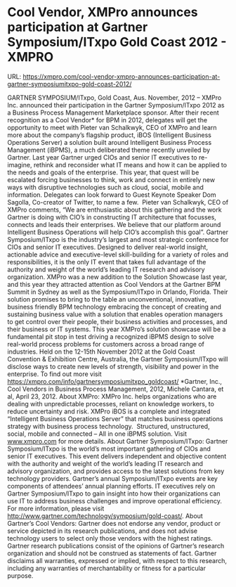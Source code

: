 # Cool Vendor, XMPro announces participation at Gartner Symposium/ITxpo Gold Coast 2012 - XMPRO

URL: https://xmpro.com/cool-vendor-xmpro-announces-participation-at-gartner-symposiumitxpo-gold-coast-2012/

GARTNER SYMPOSIUM/ITxpo, Gold Coast, Aus. November, 2012 – XMPro Inc. announced their participation in the Gartner Symposium/ITxpo 2012 as a Business Process Management Marketplace sponsor. After their recent recognition as a Cool Vendor* for BPM in 2012, delegates will get the opportunity to meet with Pieter van Schalkwyk, CEO of XMPro and learn more about the company’s flagship product, iBOS (Intelligent Business Operations Server) a solution built around Intelligent Business Process Management (iBPMS), a much deliberated theme recently unveiled by Gartner.
Last year Gartner urged CIOs and senior IT executives to re-imagine, rethink and reconsider what IT means and how it can be applied to the needs and goals of the enterprise. This year, that quest will be escalated forcing businesses to think, work and connect in entirely new ways with disruptive technologies such as cloud, social, mobile and information. Delegates can look forward to Guest Keynote Speaker Dom Sagolla, Co-creator of Twitter, to name a few.  Pieter van Schalkwyk, CEO of XMPro comments, “We are enthusiastic about this gathering and the work Gartner is doing with CIO’s in constructing IT architecture that focusses, connects and leads their enterprises. We believe that our platform around Intelligent Business Operations will help CIO’s accomplish this goal”.
Gartner Symposium/ITxpo is the industry’s largest and most strategic conference for CIOs and senior IT executives. Designed to deliver real-world insight, actionable advice and executive-level skill-building for a variety of roles and responsibilities, it is the only IT event that takes full advantage of the authority and weight of the world’s leading IT research and advisory organization. XMPro was a new addition to the Solution Showcase last year, and this year they attracted attention as Cool Vendors at the Gartner BPM Summit in Sydney as well as the Symposium/ITxpo in Orlando, Florida. Their solution promises to bring to the table an unconventional, innovative, business friendly BPM technology embracing the concept of creating and sustaining business value with a solution that enables operation managers to get control over their people, their business activities and processes, and their business or IT systems. This year XMPro’s solution showcase will be a fundamental pit stop in test driving a recognized iBPMS design to solve real-world process problems for customers across a broad range of industries.
Held on the 12-15th November 2012 at the Gold Coast Convention & Exhibition Centre, Australia, the Gartner Symposium/ITxpo will disclose ways to create new levels of strength, visibility and power in the enterprise. To find out more visit https://xmpro.com/info/gartnersymposiumitxpo_goldcoast/
*Gartner, Inc., Cool Vendors in Business Process Management, 2012, Michele Cantara, et al, April 23, 2012.
About XMPro:
XMPro Inc. helps organizations who are dealing with unpredictable processes, reliant on knowledge workers, to reduce uncertainty and risk. XMPro iBOS is a complete and integrated “Intelligent Business Operations Server” that matches business operations strategy with business process technology.  Structured, unstructured, social, mobile and connected – All in one iBPMS solution. Visit www.xmpro.com for more details.
About Gartner Symposium/ITxpo:
Gartner Symposium/ITxpo is the world’s most important gathering of CIOs and senior IT executives. This event delivers independent and objective content with the authority and weight of the world’s leading IT research and advisory organization, and provides access to the latest solutions from key technology providers. Gartner’s annual Symposium/ITxpo events are key components of attendees’ annual planning efforts. IT executives rely on Gartner Symposium/ITxpo to gain insight into how their organizations can use IT to address business challenges and improve operational efficiency. For more information, please visit http://www.gartner.com/technology/symposium/gold-coast/.
About Gartner’s Cool Vendors:
Gartner does not endorse any vendor, product or service depicted in its research publications, and does not advise technology users to select only those vendors with the highest ratings. Gartner research publications consist of the opinions of Gartner’s research organization and should not be construed as statements of fact. Gartner disclaims all warranties, expressed or implied, with respect to this research, including any warranties of merchantability or fitness for a particular purpose. 